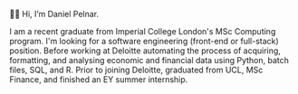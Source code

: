 🙋‍♂️ Hi, I’m Daniel Pelnar.

I am a recent graduate from Imperial College London's MSc Computing program. I'm looking for a software engineering (front-end or full-stack) position. Before working at Deloitte automating the process of acquiring, formatting, and analysing economic and financial data using Python, batch files, SQL, and R. Prior to joining Deloitte, graduated from UCL, MSc Finance, and finished an EY summer internship.


<!---
DanielPelnar/DanielPelnar is a ✨ special ✨ repository because its `README.md` (this file) appears on your GitHub profile.
You can click the Preview link to take a look at your changes.
--->
